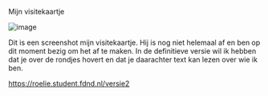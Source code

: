 Mijn visitekaartje

![image](https://user-images.githubusercontent.com/101579892/189308973-3bd58317-9f90-46aa-928d-c5cb8faaae58.png)

Dit is een screenshot mijn visitekaartje. Hij is nog niet helemaal af en ben op dit moment bezig om het af te maken. In de definitieve versie wil ik hebben dat je over de rondjes hovert en dat je daarachter text kan lezen over wie ik ben.

https://roelie.student.fdnd.nl/versie2
